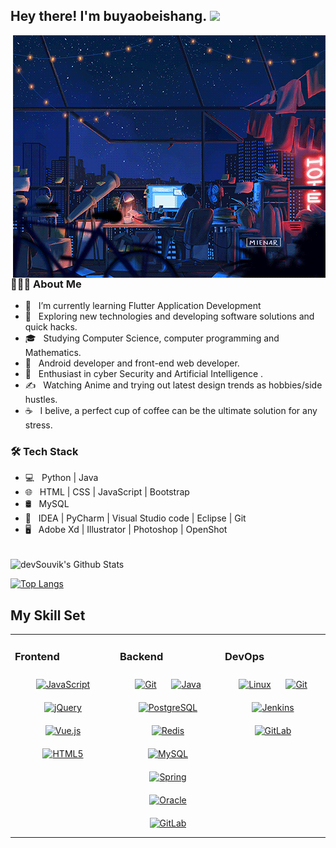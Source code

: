 
<h2> Hey there! I'm buyaobeishang. <img src="https://github.com/souvikguria98/souvikguria98/blob/master/Hi.gif" width="25"></h2>
<img align="right" alt="GIF" src="https://github.com/buyaobeishang/buyaobeishang/blob/main/image/nightlife.gif" width="500"/>

<h3> 👨🏻‍💻 About Me </h3>

<!-- longkonglong -->
<!-- 1.hangqinghaodeshihougao, hangqibuhaodeshihouyaokongcang -->
<!-- 2.dangqianshichangzhiyouyigesanban,meitiandezhangtingdiertiandoumeiyouyijiadeshihou,shichangqingxuchuyubingdian,cishibuyaocaozuo -->

<!-- zuidadewenti -->
<!-- 1.guanbuzhushou,yinweiguanbuzhushoukuideqianshaoshuoyeyouyigeWle,dangtianyijingyoujiaodakuisuandeshihoubuyaozaicaozuo,dengdaizuijiajinchangshiji -->
<!-- 2.buzhidaokongcang,yijingzhidaoshichangqixubuhaodeshihou,yaokongcangdengdai,cishicaozuokuiqiandegailvdayuzhuanqiandegailv,cishibuyaogao -->
<!-- 3.buzhidaoweiraoshichangzhuxiangao,dangshichangyoujiaodacijixiaoxishi,yaoweirangcibankuaicaozuo,qianpaijinbuqukeyizhaolonger,longsan,longtouzonghuigeijinchangshiji, -->
<!-- meiyouhuanshoudelongtou,bushizhenlongtou,ruguogaibankuaihoupaizhengqi,longtouhuanshoushijijiushijierudian -->
<!-- 4.shichangmeiyoufangxiangdeshihou,buyaopingzhezijideganjuezou,ruguoshizairenbuzhu,yeyaoqingcangshicuo,qianwanbukemeiyouzhuxianqieqingxubuhaodeshihoumancangcaozuo,wulunzijindaxiao, -->
<!-- cishideshichangkuiqianxiaoyingjuda -->
<!-- 5.zaishichangqingxubuhao,meiyouzhuxianshi,meiyicifanchoudoushilichangjihui,qianwanqieji -->
<!-- 6.jishizhisun,buyaogeju,bujiyuqizhijiege -->
<!-- 7.yinglijiushitieyiyangdejilv,guanzhushou,zhegepiaokuisuncongxiayigepiaoxunzhaojihui -->
<!-- 8.buyaohaipatakong,laizheshiweilezhuanqiande,mudishiyingli,shaozhuanjiciqianyounengzenmeyang,mudishijianshaobubiyaodekuisun -->
<!-- 9.congjintianqi,youzhuxiandeshihouweiraozhuxiangao,meizhuxiandeshihoujiukongcang,dengdaishichangqingxuhaozhuan,zhongcangmenggan,xiangxinzijiyidingkeyi -->
<!-- 10.meiyoufangxiangdeshihoujiuyuanditingliu,buyaoluancaozuo,luancaozuoshihuikuiqian -->

- 🔭 &nbsp; I’m currently learning Flutter Application Development
- 🤔 &nbsp; Exploring new technologies and developing software solutions and quick hacks.
- 🎓 &nbsp; Studying Computer Science, computer programming and Mathematics.
- 💼 &nbsp; Android developer and front-end web developer.
- 🌱 &nbsp; Enthusiast in cyber Security and Artificial Intelligence .
- ✍️ &nbsp; Watching Anime and trying out latest design trends as hobbies/side hustles.
- ☕ &nbsp; I belive, a perfect cup of coffee can be the ultimate solution for any stress. 

<h3>🛠 Tech Stack</h3>

- 💻 &nbsp; Python | Java  
- 🌐 &nbsp; HTML | CSS | JavaScript | Bootstrap 
- 🛢 &nbsp; MySQL 
- 🔧 &nbsp; IDEA | PyCharm | Visual Studio code | Eclipse | Git
- 🖥 &nbsp; Adobe Xd | Illustrator | Photoshop | OpenShot

<br>

<img align="center" src="https://github-readme-stats.vercel.app/api?username=buyaobeishang&include_all_commits=true&count_private=true&show_icons=true&line_height=20&title_color=7A7ADB&icon_color=2234AE&text_color=D3D3D3&bg_color=0,000000,130F40" alt="devSouvik's Github Stats">

</br>

[![Top Langs](https://github-readme-stats.vercel.app/api/top-langs/?username=buyaobeishang&layout=compact&text_color=daf7dc&bg_color=151515)](https://github.com/devSouvik/github-readme-stats)

## My Skill Set  
<table><tr><td valign="top" width="33%">



### Frontend  
<div align="center">  
<a href="https://www.javascript.com/" target="_blank"><img style="margin: 10px" src="https://profilinator.rishav.dev/skills-assets/javascript-original.svg" alt="JavaScript" height="50" /></a>  
<a href="https://jquery.com/" target="_blank"><img style="margin: 10px" src="https://profilinator.rishav.dev/skills-assets/jquery.png" alt="jQuery" height="50" /></a>  
<a href="https://vuejs.org/" target="_blank"><img style="margin: 10px" src="https://profilinator.rishav.dev/skills-assets/vuejs-original-wordmark.svg" alt="Vue.js" height="50" /></a>  
<a href="https://en.wikipedia.org/wiki/HTML5" target="_blank"><img style="margin: 10px" src="https://profilinator.rishav.dev/skills-assets/html5-original-wordmark.svg" alt="HTML5" height="50" /></a>  
</div>

</td><td valign="top" width="33%">



### Backend  
<div align="center">  
<a href="https://github.com/" target="_blank"><img style="margin: 10px" src="https://profilinator.rishav.dev/skills-assets/git-scm-icon.svg" alt="Git" height="50" /></a>  
<a href="https://www.java.com/" target="_blank"><img style="margin: 10px" src="https://profilinator.rishav.dev/skills-assets/java-original-wordmark.svg" alt="Java" height="50" /></a>  
<a href="https://www.postgresql.org/" target="_blank"><img style="margin: 10px" src="https://profilinator.rishav.dev/skills-assets/postgresql-original-wordmark.svg" alt="PostgreSQL" height="50" /></a>  
<a href="https://redis.io/" target="_blank"><img style="margin: 10px" src="https://profilinator.rishav.dev/skills-assets/redis-original-wordmark.svg" alt="Redis" height="50" /></a>  
<a href="https://www.mysql.com/" target="_blank"><img style="margin: 10px" src="https://profilinator.rishav.dev/skills-assets/mysql-original-wordmark.svg" alt="MySQL" height="50" /></a>  
<a href="https://docs.spring.io/spring-framework/docs/3.0.x/reference/expressions.html#:~:text=The%20Spring%20Expression%20Language%20(SpEL,and%20basic%20string%20templating%20functionality." target="_blank"><img style="margin: 10px" src="https://profilinator.rishav.dev/skills-assets/springio-icon.svg" alt="Spring" height="50" /></a>  
<a href="https://www.oracle.com/in/index.html" target="_blank"><img style="margin: 10px" src="https://profilinator.rishav.dev/skills-assets/oracle-original.svg" alt="Oracle" height="50" /></a>  
<a href="https://about.gitlab.com/" target="_blank"><img style="margin: 10px" src="https://profilinator.rishav.dev/skills-assets/gitlab.svg" alt="GitLab" height="50" /></a>  
</div>

</td><td valign="top" width="33%">



### DevOps  
<div align="center">  
<a href="https://www.linux.org/" target="_blank"><img style="margin: 10px" src="https://profilinator.rishav.dev/skills-assets/linux-original.svg" alt="Linux" height="50" /></a>  
<a href="https://github.com/" target="_blank"><img style="margin: 10px" src="https://profilinator.rishav.dev/skills-assets/git-scm-icon.svg" alt="Git" height="50" /></a>  
<a href="https://www.jenkins.io/" target="_blank"><img style="margin: 10px" src="https://profilinator.rishav.dev/skills-assets/jenkins-icon.svg" alt="Jenkins" height="50" /></a>  
<a href="https://about.gitlab.com/" target="_blank"><img style="margin: 10px" src="https://profilinator.rishav.dev/skills-assets/gitlab.svg" alt="GitLab" height="50" /></a>  
</div>

</td></tr></table>  

<br/>  
